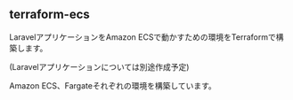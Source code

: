 ## terraform-ecs

LaravelアプリケーションをAmazon ECSで動かすための環境をTerraformで構築します。

(Laravelアプリケーションについては別途作成予定)

Amazon ECS、Fargateそれぞれの環境を構築しています。

